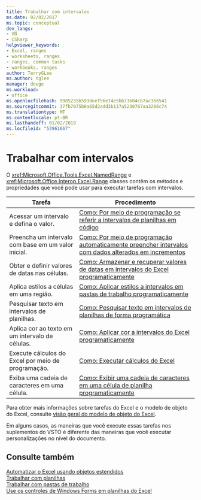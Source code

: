 ```yaml
---
title: Trabalhar com intervalos
ms.date: 02/02/2017
ms.topic: conceptual
dev_langs:
- VB
- CSharp
helpviewer_keywords:
- Excel, ranges
- worksheets, ranges
- ranges, common tasks
- workbooks, ranges
author: TerryGLee
ms.author: tglee
manager: douge
ms.workload:
- office
ms.openlocfilehash: 9985235b593deef56e74e5bb73604cb7ac366541
ms.sourcegitcommit: 37fb7075b0a65d2add3b137a5230767aa3266c74
ms.translationtype: MT
ms.contentlocale: pt-BR
ms.lasthandoff: 01/02/2019
ms.locfileid: "53961667"
---
```

# <a name="work-with-ranges"></a>Trabalhar com intervalos
  O <xref:Microsoft.Office.Tools.Excel.NamedRange> e <xref:Microsoft.Office.Interop.Excel.Range> classes contêm os métodos e propriedades que você pode usar para executar tarefas com intervalos.  
  
|Tarefa|Procedimento|  
|----------|---------------|  
|Acessar um intervalo e defina o valor.|[Como: Por meio de programação se referir a intervalos de planilhas em código](../vsto/how-to-programmatically-refer-to-worksheet-ranges-in-code.md)|  
|Preencha um intervalo com base em um valor inicial.|[Como: Por meio de programação automaticamente preencher intervalos com dados alterados em incrementos](../vsto/how-to-programmatically-automatically-fill-ranges-with-incrementally-changing-data.md)|  
|Obter e definir valores de datas nas células.|[Como: Armazenar e recuperar valores de datas em intervalos do Excel programaticamente](../vsto/how-to-programmatically-store-and-retrieve-date-values-in-excel-ranges.md)|  
|Aplica estilos a células em uma região.|[Como: Aplicar estilos a intervalos em pastas de trabalho programaticamente](../vsto/how-to-programmatically-apply-styles-to-ranges-in-workbooks.md)|  
|Pesquisar texto em intervalos de planilhas.|[Como: Pesquisar texto em intervalos de planilhas de forma programática](../vsto/how-to-programmatically-search-for-text-in-worksheet-ranges.md)|  
|Aplica cor ao texto em um intervalo de células.|[Como: Aplicar cor a intervalos do Excel programaticamente](../vsto/how-to-programmatically-apply-color-to-excel-ranges.md)|  
|Execute cálculos do Excel por meio de programação.|[Como: Executar cálculos do Excel](../vsto/how-to-programmatically-run-excel-calculations-programmatically.md)|  
|Exiba uma cadeia de caracteres em uma célula.|[Como: Exibir uma cadeia de caracteres em uma célula de planilha programaticamente](../vsto/how-to-programmatically-display-a-string-in-a-worksheet-cell.md)|  
  
 Para obter mais informações sobre tarefas do Excel e o modelo de objeto do Excel, consulte [visão geral do modelo de objeto do Excel](../vsto/excel-object-model-overview.md).  
  
 Em alguns casos, as maneiras que você execute essas tarefas nos suplementos do VSTO é diferente das maneiras que você executar personalizações no nível do documento.  
  
## <a name="see-also"></a>Consulte também  
 [Automatizar o Excel usando objetos estendidos](../vsto/automating-excel-by-using-extended-objects.md)   
 [Trabalhar com planilhas](../vsto/working-with-worksheets.md)   
 [Trabalhar com pastas de trabalho](../vsto/working-with-workbooks.md)   
 [Use os controles de Windows Forms em planilhas do Excel](../vsto/using-windows-forms-controls-on-excel-worksheets.md)  
